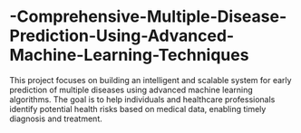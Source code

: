 # -Comprehensive-Multiple-Disease-Prediction-Using-Advanced-Machine-Learning-Techniques
This project focuses on building an intelligent and scalable system for early prediction of multiple diseases using advanced machine learning algorithms. The goal is to help individuals and healthcare professionals identify potential health risks based on medical data, enabling timely diagnosis and treatment.
